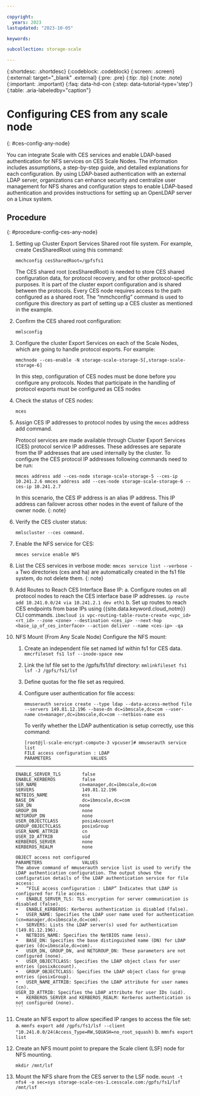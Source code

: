 ```yaml
---

copyright:
  years: 2023
lastupdated: "2023-10-05"

keywords: 

subcollection: storage-scale

---
```


{:shortdesc: .shortdesc}
{:codeblock: .codeblock}
{:screen: .screen}
{:external: target="_blank" .external}
{:pre: .pre}
{:tip: .tip}
{:note: .note}
{:important: .important}
{:faq: data-hd-con
{:step: data-tutorial-type='step'}
{:table: .aria-labeledby="caption"}


# Configuring CES from any scale node
{: #ces-config-any-node}

You can integrate Scale with CES services and enable LDAP-based authentication for NFS services on CES Scale Nodes. The information includes assumptions, a step-by-step guide, and detailed explanations for each configuration. By using LDAP-based authentication with an external LDAP server, organizations can enhance security and centralize user management for NFS shares and configuration steps to enable LDAP-based authentication and provides instructions for setting up an OpenLDAP server on a Linux system.

## Procedure
{: #procedure-config-ces-any-node}

1.  Setting up Cluster Export Services Shared root file system.
    For example, create CesSharedRoot using this command:

	`mmchconfig cesSharedRoot=/gpfsfs1`

    The CES shared root (cesSharedRoot) is needed to store CES shared configuration data, for protocol recovery, and for other protocol-specific purposes. It is part of the cluster export configuration and is shared between the protocols. Every CES node requires access to the path configured as a shared root. The “mmchconfig” command is used to configure this directory as part of setting up a CES cluster as mentioned in the example.	
2.  Confirm the CES shared root configuration:

     `mmlsconfig`

3.  Configure the cluster Export Services on each of the Scale Nodes, which are going to handle protocol exports. For example:	

    `mmchnode --ces-enable -N storage-scale-storage-5[,storage-scale-storage-6]`
    
    In this step, configuration of CES nodes must be done before you configure any protocols. Nodes that participate in the handling of protocol exports must be configured as CES nodes
4.  Check the status of CES nodes:

    `mces` 

5.  Assign CES IP addresses to protocol nodes by using the `mmces` address add command.

    Protocol services are made available through Cluster Export Services (CES) protocol service IP addresses. These addresses are separate from the IP addresses that are used internally by the cluster. To configure the CES protocol IP addresses following commands need to be run:

    `mmces address add --ces-node storage-scale-storage-5 --ces-ip 10.241.2.6 mmces address add --ces-node storage-scale-storage-6 --ces-ip 10.241.2.7`

    In this scenario, the CES IP address is an alias IP address. This IP address can failover across other nodes in the event of failure of the owner node. 
    {: note}

6.  Verify the CES cluster status:

    `mmlscluster --ces command.`

7.  Enable the NFS service for CES: 

    `mmces service enable NFS 
    `
8.  List the CES services in verbose mode:
    `mmces service list --verbose -a`
    Two directories (ces and ha) are automatically created in the fs1 file system, do not delete them.
    {: note}

9.  Add Routes to Reach CES Interface Base IP:
    a.  Configure routes on all protocol nodes to reach the CES interface base IP addresses.
        `ip route add 10.241.0.0/24 via 10.241.2.1 dev eth1`
    b.  Set up routes to reach CES endpoints from base IPs using {{site.data.keyword.cloud_notm}} CLI commands.
        `ibmcloud is vpc-routing-table-route-create <vpc_id> <rt_id> --zone <zone> --destination <ces_ip> --next-hop <base_ip_of_ces_interface> --action deliver --name <ces-ip> -qa`

10. NFS Mount (From Any Scale Node)
    Configure the NFS mount:
    1.  Create an independent file set named lsf within fs1 for CES data.
        `mmcrfileset fs1 lsf --inode-space new`
    2.  Link the lsf file set to the /gpfs/fs1/lsf directory:
        `mmlinkfileset fs1 lsf -J /gpfs/fs1/lsf`
    3.  Define quotas for the file set as required.
    4.  Configure user authentication for file access:
         
        `mmuserauth service create --type ldap --data-access-method file --servers 149.81.12.196 --base-dn dc=ibmscale,dc=com --user-name cn=manager,dc=ibmscale,dc=com --netbios-name ess`

        To verify whether the LDAP authentication is setup correctly, use this command: 

        ```shell
        [root@jl-scale-encrypt-compute-3 vpcuser]# mmuserauth service list
        FILE access configuration : LDAP
        PARAMETERS               VALUES
    -------------------------------------------------
        ENABLE_SERVER_TLS        false
        ENABLE_KERBEROS          false
        SER_NAME                cn=manager,dc=ibmscale,dc=com
        SERVERS                  149.81.12.196
        NETBIOS_NAME             ess
        BASE_DN                  dc=ibmscale,dc=com
        SER_DN                  none
        GROUP_DN                 none
        NETGROUP_DN              none
        USER_OBJECTCLASS         posixAccount
        GROUP_OBJECTCLASS        posixGroup
        USER_NAME_ATTRIB         cn
        USER_ID_ATTRIB           uid
        KERBEROS_SERVER          none
        KERBEROS_REALM           none

        OBJECT access not configured
        PARAMETERS               VALUES
        The above command of mmuserauth service list is used to verify the LDAP authentication configuration. The output shows the configuration details of the LDAP authentication service for file access:
        •	“FILE access configuration : LDAP” Indicates that LDAP is configured for file access.
        •	ENABLE_SERVER_TLS: TLS encryption for server communication is disabled (false).
        •	ENABLE_KERBEROS: Kerberos authentication is disabled (false).
        •	USER_NAME: Specifies the LDAP user name used for authentication (cn=manager,dc=ibmscale,dc=com).
        •	SERVERS: Lists the LDAP server(s) used for authentication (149.81.12.196).
        •	NETBIOS_NAME: Specifies the NetBIOS name (ess).
        •	BASE_DN: Specifies the base distinguished name (DN) for LDAP queries (dc=ibmscale,dc=com).
        •	USER_DN, GROUP_DN, and NETGROUP_DN: These parameters are not configured (none).
        •	USER_OBJECTCLASS: Specifies the LDAP object class for user entries (posixAccount).
        •	GROUP_OBJECTCLASS: Specifies the LDAP object class for group entries (posixGroup).
        •	USER_NAME_ATTRIB: Specifies the LDAP attribute for user names (cn).
    	USER_ID_ATTRIB: Specifies the LDAP attribute for user IDs (uid).
        •	KERBEROS_SERVER and KERBEROS_REALM: Kerberos authentication is not configured (none).
        ```
11. Create an NFS export to allow specified IP ranges to access the file set:
    a.  `mmnfs export add /gpfs/fs1/lsf --client "10.241.0.0/24(Access_Type=RW,SQUASH=no_root_squash)`
    b.  `mmnfs export list`
   
12. Create an NFS mount point to prepare the Scale client (LSF) node for NFS mounting.
    
    `mkdir /mnt/lsf`

13.  Mount the NFS share from the CES server to the LSF node.
    `mount -t nfs4 -o sec=sys storage-scale-ces-1.cesscale.com:/gpfs/fs1/lsf /mnt/lsf`

